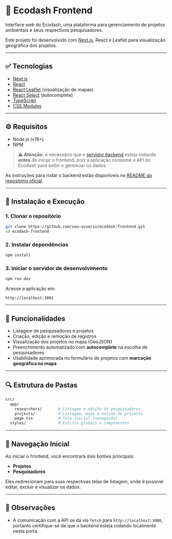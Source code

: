 
# 🌱 Ecodash Frontend

Interface web do Ecodash, uma plataforma para gerenciamento de projetos ambientais e seus respectivos pesquisadores.

Este projeto foi desenvolvido com [Next.js](https://nextjs.org/), React e Leaflet para visualização geográfica dos projetos.

---

## ✅ Tecnologias

- [Next.js](https://nextjs.org/)
- [React](https://react.dev/)
- [React Leaflet](https://react-leaflet.js.org/) (visualização de mapas)
- [React Select](https://react-select.com/home) (autocomplete)
- [TypeScript](https://www.typescriptlang.org/)
- [CSS Modules](https://nextjs.org/docs/app/building-your-application/styling/css-modules)

---

## ⚙️ Requisitos

- Node.js (v18+)
- NPM

> ⚠️ **Atenção:** é necessário que o [servidor backend](https://github.com/diegojrodriguess/ecodash-backend) esteja rodando **antes** de iniciar o frontend, pois a aplicação consome a API do Ecodash para exibir e gerenciar os dados.

As instruções para rodar o backend estão disponíveis no [README do repositório oficial](https://github.com/diegojrodriguess/ecodash-backend).

---

## 🚀 Instalação e Execução

### 1. Clonar o repositório

```bash
git clone https://github.com/seu-usuario/ecodash-frontend.git
cd ecodash-frontend
```

### 2. Instalar dependências

```bash
npm install
```

### 3. Iniciar o servidor de desenvolvimento

```bash
npm run dev
```

Acesse a aplicação em:

```
http://localhost:3001
```

---

## 🧭 Funcionalidades

- Listagem de pesquisadores e projetos
- Criação, edição e remoção de registros
- Visualização dos projetos no mapa (GeoJSON)
- Preenchimento automatizado com **autocomplete** na escolha de pesquisadores
- Usabilidade aprimorada no formulário de projetos com **marcação geográfica no mapa**

---

## 🔍 Estrutura de Pastas

```bash
src/
  app/
    researchers/       # Listagem e edição de pesquisadores
    projects/          # Listagem, mapa e edição de projetos
    page.tsx           # Tela inicial (navegação)
  styles/              # Estilos globais e componentes
```

---


## 🧭 Navegação Inicial

Ao iniciar o frontend, você encontrará dois botões principais:

- **Projetos**
- **Pesquisadores**

Eles redirecionam para suas respectivas telas de listagem, onde é possível editar, excluir e visualizar os dados.

---

## 📌 Observações

- A comunicação com a API se dá via `fetch` para `http://localhost:3000`, portanto certifique-se de que o backend esteja rodando localmente nesta porta.

